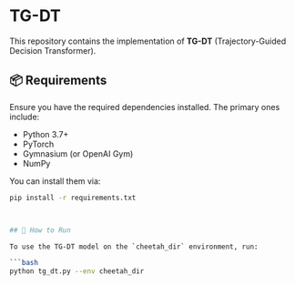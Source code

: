 # TG-DT

This repository contains the implementation of **TG-DT** (Trajectory-Guided Decision Transformer).

## 📦 Requirements

Ensure you have the required dependencies installed. The primary ones include:

- Python 3.7+
- PyTorch
- Gymnasium (or OpenAI Gym)
- NumPy

You can install them via:

```bash
pip install -r requirements.txt



## 🚀 How to Run

To use the TG-DT model on the `cheetah_dir` environment, run:

```bash
python tg_dt.py --env cheetah_dir

